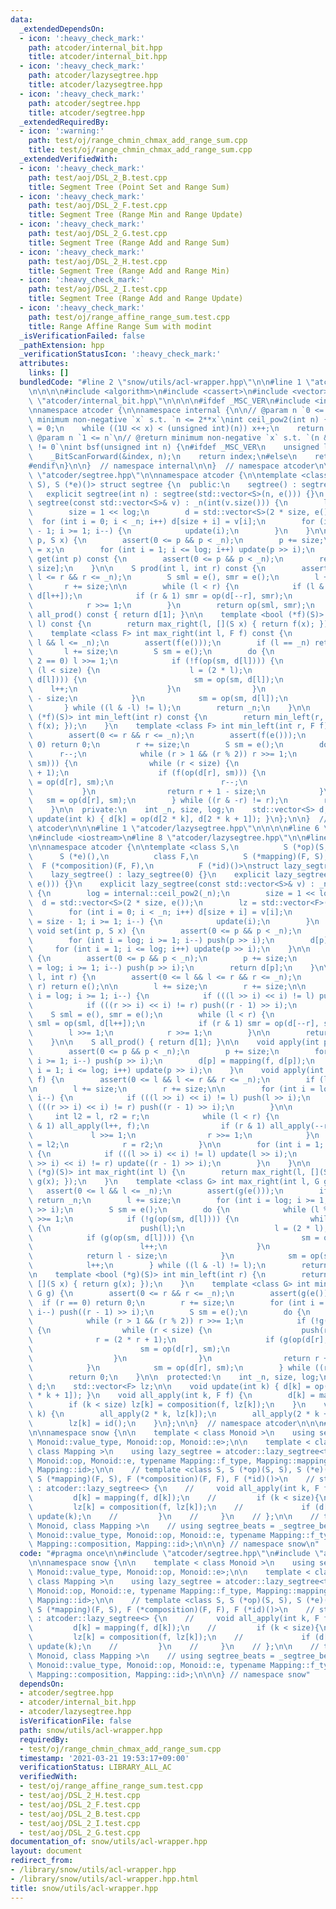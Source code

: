 ```yaml
---
data:
  _extendedDependsOn:
  - icon: ':heavy_check_mark:'
    path: atcoder/internal_bit.hpp
    title: atcoder/internal_bit.hpp
  - icon: ':heavy_check_mark:'
    path: atcoder/lazysegtree.hpp
    title: atcoder/lazysegtree.hpp
  - icon: ':heavy_check_mark:'
    path: atcoder/segtree.hpp
    title: atcoder/segtree.hpp
  _extendedRequiredBy:
  - icon: ':warning:'
    path: test/oj/range_chmin_chmax_add_range_sum.cpp
    title: test/oj/range_chmin_chmax_add_range_sum.cpp
  _extendedVerifiedWith:
  - icon: ':heavy_check_mark:'
    path: test/aoj/DSL_2_B.test.cpp
    title: Segment Tree (Point Set and Range Sum)
  - icon: ':heavy_check_mark:'
    path: test/aoj/DSL_2_F.test.cpp
    title: Segment Tree (Range Min and Range Update)
  - icon: ':heavy_check_mark:'
    path: test/aoj/DSL_2_G.test.cpp
    title: Segment Tree (Range Add and Range Sum)
  - icon: ':heavy_check_mark:'
    path: test/aoj/DSL_2_H.test.cpp
    title: Segment Tree (Range Add and Range Min)
  - icon: ':heavy_check_mark:'
    path: test/aoj/DSL_2_I.test.cpp
    title: Segment Tree (Range Add and Range Update)
  - icon: ':heavy_check_mark:'
    path: test/oj/range_affine_range_sum.test.cpp
    title: Range Affine Range Sum with modint
  _isVerificationFailed: false
  _pathExtension: hpp
  _verificationStatusIcon: ':heavy_check_mark:'
  attributes:
    links: []
  bundledCode: "#line 2 \"snow/utils/acl-wrapper.hpp\"\n\n#line 1 \"atcoder/segtree.hpp\"\
    \n\n\n\n#include <algorithm>\n#include <cassert>\n#include <vector>\n\n#line 1\
    \ \"atcoder/internal_bit.hpp\"\n\n\n\n#ifdef _MSC_VER\n#include <intrin.h>\n#endif\n\
    \nnamespace atcoder {\n\nnamespace internal {\n\n// @param n `0 <= n`\n// @return\
    \ minimum non-negative `x` s.t. `n <= 2**x`\nint ceil_pow2(int n) {\n    int x\
    \ = 0;\n    while ((1U << x) < (unsigned int)(n)) x++;\n    return x;\n}\n\n//\
    \ @param n `1 <= n`\n// @return minimum non-negative `x` s.t. `(n & (1 << x))\
    \ != 0`\nint bsf(unsigned int n) {\n#ifdef _MSC_VER\n    unsigned long index;\n\
    \    _BitScanForward(&index, n);\n    return index;\n#else\n    return __builtin_ctz(n);\n\
    #endif\n}\n\n}  // namespace internal\n\n}  // namespace atcoder\n\n\n#line 9\
    \ \"atcoder/segtree.hpp\"\n\nnamespace atcoder {\n\ntemplate <class S, S (*op)(S,\
    \ S), S (*e)()> struct segtree {\n  public:\n    segtree() : segtree(0) {}\n \
    \   explicit segtree(int n) : segtree(std::vector<S>(n, e())) {}\n    explicit\
    \ segtree(const std::vector<S>& v) : _n(int(v.size())) {\n        log = internal::ceil_pow2(_n);\n\
    \        size = 1 << log;\n        d = std::vector<S>(2 * size, e());\n      \
    \  for (int i = 0; i < _n; i++) d[size + i] = v[i];\n        for (int i = size\
    \ - 1; i >= 1; i--) {\n            update(i);\n        }\n    }\n\n    void set(int\
    \ p, S x) {\n        assert(0 <= p && p < _n);\n        p += size;\n        d[p]\
    \ = x;\n        for (int i = 1; i <= log; i++) update(p >> i);\n    }\n\n    S\
    \ get(int p) const {\n        assert(0 <= p && p < _n);\n        return d[p +\
    \ size];\n    }\n\n    S prod(int l, int r) const {\n        assert(0 <= l &&\
    \ l <= r && r <= _n);\n        S sml = e(), smr = e();\n        l += size;\n \
    \       r += size;\n\n        while (l < r) {\n            if (l & 1) sml = op(sml,\
    \ d[l++]);\n            if (r & 1) smr = op(d[--r], smr);\n            l >>= 1;\n\
    \            r >>= 1;\n        }\n        return op(sml, smr);\n    }\n\n    S\
    \ all_prod() const { return d[1]; }\n\n    template <bool (*f)(S)> int max_right(int\
    \ l) const {\n        return max_right(l, [](S x) { return f(x); });\n    }\n\
    \    template <class F> int max_right(int l, F f) const {\n        assert(0 <=\
    \ l && l <= _n);\n        assert(f(e()));\n        if (l == _n) return _n;\n \
    \       l += size;\n        S sm = e();\n        do {\n            while (l %\
    \ 2 == 0) l >>= 1;\n            if (!f(op(sm, d[l]))) {\n                while\
    \ (l < size) {\n                    l = (2 * l);\n                    if (f(op(sm,\
    \ d[l]))) {\n                        sm = op(sm, d[l]);\n                    \
    \    l++;\n                    }\n                }\n                return l\
    \ - size;\n            }\n            sm = op(sm, d[l]);\n            l++;\n \
    \       } while ((l & -l) != l);\n        return _n;\n    }\n\n    template <bool\
    \ (*f)(S)> int min_left(int r) const {\n        return min_left(r, [](S x) { return\
    \ f(x); });\n    }\n    template <class F> int min_left(int r, F f) const {\n\
    \        assert(0 <= r && r <= _n);\n        assert(f(e()));\n        if (r ==\
    \ 0) return 0;\n        r += size;\n        S sm = e();\n        do {\n      \
    \      r--;\n            while (r > 1 && (r % 2)) r >>= 1;\n            if (!f(op(d[r],\
    \ sm))) {\n                while (r < size) {\n                    r = (2 * r\
    \ + 1);\n                    if (f(op(d[r], sm))) {\n                        sm\
    \ = op(d[r], sm);\n                        r--;\n                    }\n     \
    \           }\n                return r + 1 - size;\n            }\n         \
    \   sm = op(d[r], sm);\n        } while ((r & -r) != r);\n        return 0;\n\
    \    }\n\n  private:\n    int _n, size, log;\n    std::vector<S> d;\n\n    void\
    \ update(int k) { d[k] = op(d[2 * k], d[2 * k + 1]); }\n};\n\n}  // namespace\
    \ atcoder\n\n\n#line 1 \"atcoder/lazysegtree.hpp\"\n\n\n\n#line 6 \"atcoder/lazysegtree.hpp\"\
    \n#include <iostream>\n#line 8 \"atcoder/lazysegtree.hpp\"\n\n#line 10 \"atcoder/lazysegtree.hpp\"\
    \n\nnamespace atcoder {\n\ntemplate <class S,\n          S (*op)(S, S),\n    \
    \      S (*e)(),\n          class F,\n          S (*mapping)(F, S),\n        \
    \  F (*composition)(F, F),\n          F (*id)()>\nstruct lazy_segtree {\n  public:\n\
    \    lazy_segtree() : lazy_segtree(0) {}\n    explicit lazy_segtree(int n) : lazy_segtree(std::vector<S>(n,\
    \ e())) {}\n    explicit lazy_segtree(const std::vector<S>& v) : _n(int(v.size()))\
    \ {\n        log = internal::ceil_pow2(_n);\n        size = 1 << log;\n      \
    \  d = std::vector<S>(2 * size, e());\n        lz = std::vector<F>(size, id());\n\
    \        for (int i = 0; i < _n; i++) d[size + i] = v[i];\n        for (int i\
    \ = size - 1; i >= 1; i--) {\n            update(i);\n        }\n    }\n\n   \
    \ void set(int p, S x) {\n        assert(0 <= p && p < _n);\n        p += size;\n\
    \        for (int i = log; i >= 1; i--) push(p >> i);\n        d[p] = x;\n   \
    \     for (int i = 1; i <= log; i++) update(p >> i);\n    }\n\n    S get(int p)\
    \ {\n        assert(0 <= p && p < _n);\n        p += size;\n        for (int i\
    \ = log; i >= 1; i--) push(p >> i);\n        return d[p];\n    }\n\n    S prod(int\
    \ l, int r) {\n        assert(0 <= l && l <= r && r <= _n);\n        if (l ==\
    \ r) return e();\n\n        l += size;\n        r += size;\n\n        for (int\
    \ i = log; i >= 1; i--) {\n            if (((l >> i) << i) != l) push(l >> i);\n\
    \            if (((r >> i) << i) != r) push((r - 1) >> i);\n        }\n\n    \
    \    S sml = e(), smr = e();\n        while (l < r) {\n            if (l & 1)\
    \ sml = op(sml, d[l++]);\n            if (r & 1) smr = op(d[--r], smr);\n    \
    \        l >>= 1;\n            r >>= 1;\n        }\n\n        return op(sml, smr);\n\
    \    }\n\n    S all_prod() { return d[1]; }\n\n    void apply(int p, F f) {\n\
    \        assert(0 <= p && p < _n);\n        p += size;\n        for (int i = log;\
    \ i >= 1; i--) push(p >> i);\n        d[p] = mapping(f, d[p]);\n        for (int\
    \ i = 1; i <= log; i++) update(p >> i);\n    }\n    void apply(int l, int r, F\
    \ f) {\n        assert(0 <= l && l <= r && r <= _n);\n        if (l == r) return;\n\
    \n        l += size;\n        r += size;\n\n        for (int i = log; i >= 1;\
    \ i--) {\n            if (((l >> i) << i) != l) push(l >> i);\n            if\
    \ (((r >> i) << i) != r) push((r - 1) >> i);\n        }\n\n        {\n       \
    \     int l2 = l, r2 = r;\n            while (l < r) {\n                if (l\
    \ & 1) all_apply(l++, f);\n                if (r & 1) all_apply(--r, f);\n   \
    \             l >>= 1;\n                r >>= 1;\n            }\n            l\
    \ = l2;\n            r = r2;\n        }\n\n        for (int i = 1; i <= log; i++)\
    \ {\n            if (((l >> i) << i) != l) update(l >> i);\n            if (((r\
    \ >> i) << i) != r) update((r - 1) >> i);\n        }\n    }\n\n    template <bool\
    \ (*g)(S)> int max_right(int l) {\n        return max_right(l, [](S x) { return\
    \ g(x); });\n    }\n    template <class G> int max_right(int l, G g) {\n     \
    \   assert(0 <= l && l <= _n);\n        assert(g(e()));\n        if (l == _n)\
    \ return _n;\n        l += size;\n        for (int i = log; i >= 1; i--) push(l\
    \ >> i);\n        S sm = e();\n        do {\n            while (l % 2 == 0) l\
    \ >>= 1;\n            if (!g(op(sm, d[l]))) {\n                while (l < size)\
    \ {\n                    push(l);\n                    l = (2 * l);\n        \
    \            if (g(op(sm, d[l]))) {\n                        sm = op(sm, d[l]);\n\
    \                        l++;\n                    }\n                }\n    \
    \            return l - size;\n            }\n            sm = op(sm, d[l]);\n\
    \            l++;\n        } while ((l & -l) != l);\n        return _n;\n    }\n\
    \n    template <bool (*g)(S)> int min_left(int r) {\n        return min_left(r,\
    \ [](S x) { return g(x); });\n    }\n    template <class G> int min_left(int r,\
    \ G g) {\n        assert(0 <= r && r <= _n);\n        assert(g(e()));\n      \
    \  if (r == 0) return 0;\n        r += size;\n        for (int i = log; i >= 1;\
    \ i--) push((r - 1) >> i);\n        S sm = e();\n        do {\n            r--;\n\
    \            while (r > 1 && (r % 2)) r >>= 1;\n            if (!g(op(d[r], sm)))\
    \ {\n                while (r < size) {\n                    push(r);\n      \
    \              r = (2 * r + 1);\n                    if (g(op(d[r], sm))) {\n\
    \                        sm = op(d[r], sm);\n                        r--;\n  \
    \                  }\n                }\n                return r + 1 - size;\n\
    \            }\n            sm = op(d[r], sm);\n        } while ((r & -r) != r);\n\
    \        return 0;\n    }\n\n  protected:\n    int _n, size, log;\n    std::vector<S>\
    \ d;\n    std::vector<F> lz;\n\n    void update(int k) { d[k] = op(d[2 * k], d[2\
    \ * k + 1]); }\n    void all_apply(int k, F f) {\n        d[k] = mapping(f, d[k]);\n\
    \        if (k < size) lz[k] = composition(f, lz[k]);\n    }\n    void push(int\
    \ k) {\n        all_apply(2 * k, lz[k]);\n        all_apply(2 * k + 1, lz[k]);\n\
    \        lz[k] = id();\n    }\n};\n\n}  // namespace atcoder\n\n\n#line 5 \"snow/utils/acl-wrapper.hpp\"\
    \n\nnamespace snow {\n\n    template < class Monoid >\n    using segtree = atcoder::segtree<typename\
    \ Monoid::value_type, Monoid::op, Monoid::e>;\n\n    template < class Monoid,\
    \ class Mapping >\n    using lazy_segtree = atcoder::lazy_segtree<typename Monoid::value_type,\
    \ Monoid::op, Monoid::e, typename Mapping::f_type, Mapping::mapping, Mapping::composition,\
    \ Mapping::id>;\n\n    // template <class S, S (*op)(S, S), S (*e)(), class F,\
    \ S (*mapping)(F, S), F (*composition)(F, F), F (*id)()>\n    // struct _segtree_beats\
    \ : atcoder::lazy_segtree<> {\n    //     void all_apply(int k, F f) {\n    //\
    \         d[k] = mapping(f, d[k]);\n    //         if (k < size){\n    //    \
    \         lz[k] = composition(f, lz[k]);\n    //             if (d[k].fail) push(k),\
    \ update(k);\n    //         }\n    //     }\n    // };\n\n    // template < class\
    \ Monoid, class Mapping >\n    // using segtree_beats = _segtree_beats<typename\
    \ Monoid::value_type, Monoid::op, Monoid::e, typename Mapping::f_type, Mapping::mapping,\
    \ Mapping::composition, Mapping::id>;\n\n\n} // namespace snow\n"
  code: "#pragma once\n\n#include \"atcoder/segtree.hpp\"\n#include \"atcoder/lazysegtree.hpp\"\
    \n\nnamespace snow {\n\n    template < class Monoid >\n    using segtree = atcoder::segtree<typename\
    \ Monoid::value_type, Monoid::op, Monoid::e>;\n\n    template < class Monoid,\
    \ class Mapping >\n    using lazy_segtree = atcoder::lazy_segtree<typename Monoid::value_type,\
    \ Monoid::op, Monoid::e, typename Mapping::f_type, Mapping::mapping, Mapping::composition,\
    \ Mapping::id>;\n\n    // template <class S, S (*op)(S, S), S (*e)(), class F,\
    \ S (*mapping)(F, S), F (*composition)(F, F), F (*id)()>\n    // struct _segtree_beats\
    \ : atcoder::lazy_segtree<> {\n    //     void all_apply(int k, F f) {\n    //\
    \         d[k] = mapping(f, d[k]);\n    //         if (k < size){\n    //    \
    \         lz[k] = composition(f, lz[k]);\n    //             if (d[k].fail) push(k),\
    \ update(k);\n    //         }\n    //     }\n    // };\n\n    // template < class\
    \ Monoid, class Mapping >\n    // using segtree_beats = _segtree_beats<typename\
    \ Monoid::value_type, Monoid::op, Monoid::e, typename Mapping::f_type, Mapping::mapping,\
    \ Mapping::composition, Mapping::id>;\n\n\n} // namespace snow"
  dependsOn:
  - atcoder/segtree.hpp
  - atcoder/internal_bit.hpp
  - atcoder/lazysegtree.hpp
  isVerificationFile: false
  path: snow/utils/acl-wrapper.hpp
  requiredBy:
  - test/oj/range_chmin_chmax_add_range_sum.cpp
  timestamp: '2021-03-21 19:53:17+09:00'
  verificationStatus: LIBRARY_ALL_AC
  verifiedWith:
  - test/oj/range_affine_range_sum.test.cpp
  - test/aoj/DSL_2_H.test.cpp
  - test/aoj/DSL_2_F.test.cpp
  - test/aoj/DSL_2_B.test.cpp
  - test/aoj/DSL_2_I.test.cpp
  - test/aoj/DSL_2_G.test.cpp
documentation_of: snow/utils/acl-wrapper.hpp
layout: document
redirect_from:
- /library/snow/utils/acl-wrapper.hpp
- /library/snow/utils/acl-wrapper.hpp.html
title: snow/utils/acl-wrapper.hpp
---
```

